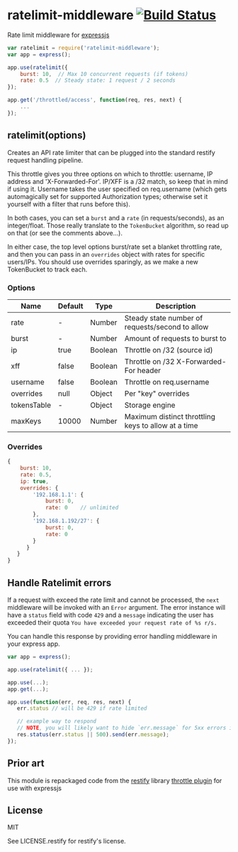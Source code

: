 # ratelimit-middleware [![Build Status](https://travis-ci.org/defunctzombie/ratelimit-middleware.svg?branch=master)](https://travis-ci.org/defunctzombie/ratelimit-middleware)

Rate limit middleware for [expressjs](http://expressjs.com/)

```js
var ratelimit = require('ratelimit-middleware');
var app = express();

app.use(ratelimit({
    burst: 10,  // Max 10 concurrent requests (if tokens)
    rate: 0.5  // Steady state: 1 request / 2 seconds
});

app.get('/throttled/access', function(req, res, next) {
    ...
});
```

## ratelimit(options)

Creates an API rate limiter that can be plugged into the standard
restify request handling pipeline.

This throttle gives you three options on which to throttle:
username, IP address and 'X-Forwarded-For'. IP/XFF is a /32 match,
so keep that in mind if using it.  Username takes the user specified
on req.username (which gets automagically set for supported Authorization
types; otherwise set it yourself with a filter that runs before this).

In both cases, you can set a `burst` and a `rate` (in requests/seconds),
as an integer/float.  Those really translate to the `TokenBucket`
algorithm, so read up on that (or see the comments above...).

In either case, the top level options burst/rate set a blanket throttling
rate, and then you can pass in an `overrides` object with rates for
specific users/IPs.  You should use overrides sparingly, as we make a new
TokenBucket to track each.

### Options

| Name | Default | Type | Description |
| --- | --- | --- | --- |
| rate | - | Number | Steady state number of requests/second to allow |
| burst | - | Number | Amount of requests to burst to |
| ip | true | Boolean | Throttle on /32 (source id) |
| xff | false | Boolean | Throttle on /32 X-Forwarded-For header |
| username | false | Boolean | Throttle on req.username |
| overrides | null | Object | Per "key" overrides |
| tokensTable | - | Object | Storage engine |
| maxKeys | 10000 | Number | Maximum distinct throttling keys to allow at a time |

### Overrides

```js
{
    burst: 10,
    rate: 0.5,
    ip: true,
    overrides: {
        '192.168.1.1': {
            burst: 0,
            rate: 0    // unlimited
        },
        '192.168.1.192/27': {
            burst: 0,
            rate: 0
        }
      }
   }
}
```

## Handle Ratelimit errors

If a request with exceed the rate limit and cannot be processed, the `next` middleware will be invoked with an `Error` argument. The error instance will have a `status` field with code `429` and a `message` indicating the user has exceeded their quota `You have exceeded your request rate of %s r/s.`

You can handle this response by providing error handling middleware in your express app.

```js
var app = express();

app.use(ratelimit({ ... });

app.use(...);
app.get(...);

app.use(function(err, req, res, next) {
   err.status // will be 429 if rate limited

   // example way to respond
   // NOTE, you will likely want to hide `err.message` for 5xx errors in production.
   res.status(err.status || 500).send(err.message);
});
```

## Prior art

This module is repackaged code from the [restify](http://restifyjs.com/) library [throttle plugin](https://github.com/mcavage/node-restify/blob/master/lib/plugins/throttle.js) for use with expressjs

## License

MIT

See LICENSE.restify for restify's license.
